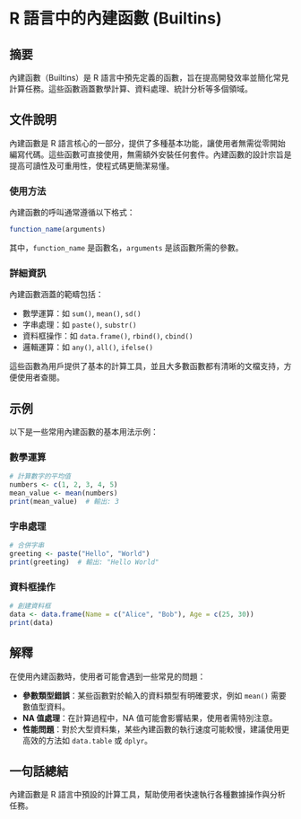 <!--
Meta Description: # R 語言中的內建函數 (Builtins) ## 摘要 內建函數（Builtins）是 R 語言中預先定義的函數，旨在提高開發效率並簡化常見計算任務。這些函數涵蓋數學計算、資料處理、統計分析等多個領域。 ## 文件說明 內建函數是 R 語言核心的一部分，提供了多種基本功能，讓使用者無需從零開始編...
Meta Keywords: data, mean, print, builtins, 內建函數是
-->

# R 語言中的內建函數 (Builtins)

## 摘要
內建函數（Builtins）是 R 語言中預先定義的函數，旨在提高開發效率並簡化常見計算任務。這些函數涵蓋數學計算、資料處理、統計分析等多個領域。

## 文件說明
內建函數是 R 語言核心的一部分，提供了多種基本功能，讓使用者無需從零開始編寫代碼。這些函數可直接使用，無需額外安裝任何套件。內建函數的設計宗旨是提高可讀性及可重用性，使程式碼更簡潔易懂。

### 使用方法
內建函數的呼叫通常遵循以下格式：
```R
function_name(arguments)
```
其中，`function_name` 是函數名，`arguments` 是該函數所需的參數。

### 詳細資訊
內建函數涵蓋的範疇包括：
- 數學運算：如 `sum()`, `mean()`, `sd()`
- 字串處理：如 `paste()`, `substr()`
- 資料框操作：如 `data.frame()`, `rbind()`, `cbind()`
- 邏輯運算：如 `any()`, `all()`, `ifelse()`

這些函數為用戶提供了基本的計算工具，並且大多數函數都有清晰的文檔支持，方便使用者查閱。

## 示例
以下是一些常用內建函數的基本用法示例：

### 數學運算
```R
# 計算數字的平均值
numbers <- c(1, 2, 3, 4, 5)
mean_value <- mean(numbers)
print(mean_value)  # 輸出: 3
```

### 字串處理
```R
# 合併字串
greeting <- paste("Hello", "World")
print(greeting)  # 輸出: "Hello World"
```

### 資料框操作
```R
# 創建資料框
data <- data.frame(Name = c("Alice", "Bob"), Age = c(25, 30))
print(data)
```

## 解釋
在使用內建函數時，使用者可能會遇到一些常見的問題：
- **參數類型錯誤**：某些函數對於輸入的資料類型有明確要求，例如 `mean()` 需要數值型資料。
- **NA 值處理**：在計算過程中，NA 值可能會影響結果，使用者需特別注意。
- **性能問題**：對於大型資料集，某些內建函數的執行速度可能較慢，建議使用更高效的方法如 `data.table` 或 `dplyr`。

## 一句話總結
內建函數是 R 語言中預設的計算工具，幫助使用者快速執行各種數據操作與分析任務。